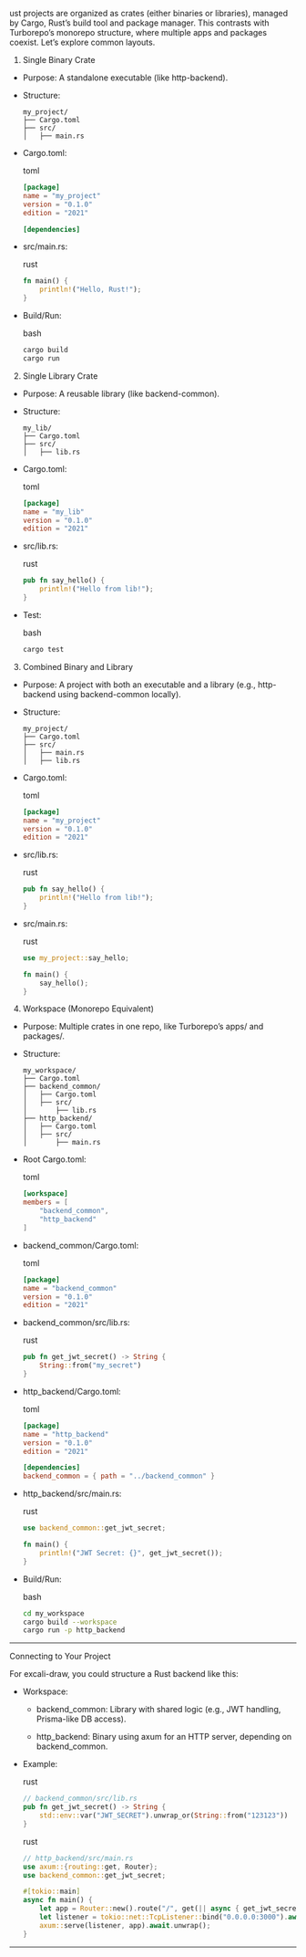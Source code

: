 ust projects are organized as crates (either binaries or libraries), managed by Cargo, Rust’s build tool and package manager. This contrasts with Turborepo’s monorepo structure, where multiple apps and packages coexist. Let’s explore common layouts.

1. Single Binary Crate

- Purpose: A standalone executable (like http-backend).
    
- Structure:
    
    ```text
    my_project/
    ├── Cargo.toml
    ├── src/
    │   ├── main.rs
    ```
    
- Cargo.toml:
    
    toml
    
    ```toml
    [package]
    name = "my_project"
    version = "0.1.0"
    edition = "2021"
    
    [dependencies]
    ```
    
- src/main.rs:
    
    rust
    
    ```rust
    fn main() {
        println!("Hello, Rust!");
    }
    ```
    
- Build/Run:
    
    bash
    
    ```bash
    cargo build
    cargo run
    ```
    

2. Single Library Crate

- Purpose: A reusable library (like backend-common).
    
- Structure:
    
    ```text
    my_lib/
    ├── Cargo.toml
    ├── src/
    │   ├── lib.rs
    ```
    
- Cargo.toml:
    
    toml
    
    ```toml
    [package]
    name = "my_lib"
    version = "0.1.0"
    edition = "2021"
    ```
    
- src/lib.rs:
    
    rust
    
    ```rust
    pub fn say_hello() {
        println!("Hello from lib!");
    }
    ```
    
- Test:
    
    bash
    
    ```bash
    cargo test
    ```
    

3. Combined Binary and Library

- Purpose: A project with both an executable and a library (e.g., http-backend using backend-common locally).
    
- Structure:
    
    ```text
    my_project/
    ├── Cargo.toml
    ├── src/
    │   ├── main.rs
    │   ├── lib.rs
    ```
    
- Cargo.toml:
    
    toml
    
    ```toml
    [package]
    name = "my_project"
    version = "0.1.0"
    edition = "2021"
    ```
    
- src/lib.rs:
    
    rust
    
    ```rust
    pub fn say_hello() {
        println!("Hello from lib!");
    }
    ```
    
- src/main.rs:
    
    rust
    
    ```rust
    use my_project::say_hello;
    
    fn main() {
        say_hello();
    }
    ```
    

4. Workspace (Monorepo Equivalent)

- Purpose: Multiple crates in one repo, like Turborepo’s apps/ and packages/.
    
- Structure:
    
    ```text
    my_workspace/
    ├── Cargo.toml
    ├── backend_common/
    │   ├── Cargo.toml
    │   ├── src/
    │       ├── lib.rs
    ├── http_backend/
    │   ├── Cargo.toml
    │   ├── src/
    │       ├── main.rs
    ```
    
- Root Cargo.toml:
    
    toml
    
    ```toml
    [workspace]
    members = [
        "backend_common",
        "http_backend"
    ]
    ```
    
- backend_common/Cargo.toml:
    
    toml
    
    ```toml
    [package]
    name = "backend_common"
    version = "0.1.0"
    edition = "2021"
    ```
    
- backend_common/src/lib.rs:
    
    rust
    
    ```rust
    pub fn get_jwt_secret() -> String {
        String::from("my_secret")
    }
    ```
    
- http_backend/Cargo.toml:
    
    toml
    
    ```toml
    [package]
    name = "http_backend"
    version = "0.1.0"
    edition = "2021"
    
    [dependencies]
    backend_common = { path = "../backend_common" }
    ```
    
- http_backend/src/main.rs:
    
    rust
    
    ```rust
    use backend_common::get_jwt_secret;
    
    fn main() {
        println!("JWT Secret: {}", get_jwt_secret());
    }
    ```
    
- Build/Run:
    
    bash
    
    ```bash
    cd my_workspace
    cargo build --workspace
    cargo run -p http_backend
    ```
    

---

Connecting to Your Project

For excali-draw, you could structure a Rust backend like this:

- Workspace:
    
    - backend_common: Library with shared logic (e.g., JWT handling, Prisma-like DB access).
        
    - http_backend: Binary using axum for an HTTP server, depending on backend_common.
        
- Example:
    
    rust
    
    ```rust
    // backend_common/src/lib.rs
    pub fn get_jwt_secret() -> String {
        std::env::var("JWT_SECRET").unwrap_or(String::from("123123"))
    }
    ```
    
    rust
    
    ```rust
    // http_backend/src/main.rs
    use axum::{routing::get, Router};
    use backend_common::get_jwt_secret;
    
    #[tokio::main]
    async fn main() {
        let app = Router::new().route("/", get(|| async { get_jwt_secret() }));
        let listener = tokio::net::TcpListener::bind("0.0.0.0:3000").await.unwrap();
        axum::serve(listener, app).await.unwrap();
    }
    ```
    

---